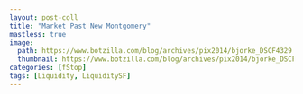 ```yaml
---
layout: post-coll
title: "Market Past New Montgomery"
mastless: true
image:
  path: https://www.botzilla.com/blog/archives/pix2014/bjorke_DSCF4329.jpg
  thumbnail: https://www.botzilla.com/blog/archives/pix2014/bjorke_DSCF4329.jpg
categories: [fStop]
tags: [Liquidity, LiquiditySF]
---
```





